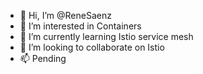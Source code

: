 - 👋 Hi, I’m @ReneSaenz
- 👀 I’m interested in Containers
- 🌱 I’m currently learning Istio service mesh
- 💞️ I’m looking to collaborate on Istio
- 📫 Pending

<!---
ReneSaenz/ReneSaenz is a ✨ special ✨ repository because its `README.md` (this file) appears on your GitHub profile.
You can click the Preview link to take a look at your changes.
--->
